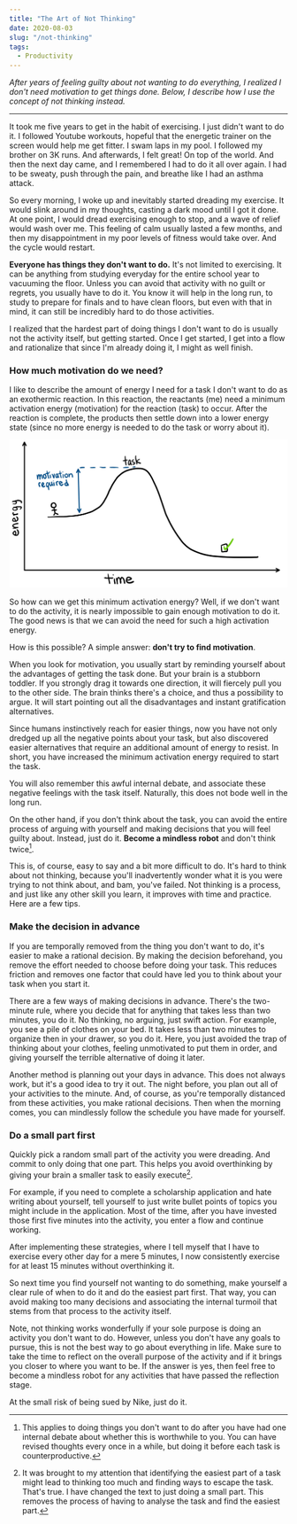 ```yaml
---
title: "The Art of Not Thinking"
date: 2020-08-03
slug: "/not-thinking"
tags:
  - Productivity
---
```


*After years of feeling guilty about not wanting to do everything, I realized I don't need motivation to get things done. Below, I describe how I use the concept of not thinking instead.*

---

It took me five years to get in the habit of exercising. I just didn't want to do it. I followed Youtube workouts, hopeful that the energetic trainer on the screen would help me get fitter. I swam laps in my pool. I followed my brother on 3K runs. And afterwards, I felt great! On top of the world. And then the next day came, and I remembered I had to do it all over again. I had to be sweaty, push through the pain, and breathe like I had an asthma attack.

So every morning, I woke up and inevitably started dreading my exercise. It would slink around in my thoughts, casting a dark mood until I got it done. At one point, I would dread exercising enough to stop, and a wave of relief would wash over me. This feeling of calm usually lasted a few months, and then my disappointment in my poor levels of fitness would take over. And the cycle would restart.

**Everyone has things they don't want to do.** It's not limited to exercising. It can be anything from studying everyday for the entire school year to vacuuming the floor. Unless you can avoid that activity with no guilt or regrets, you usually have to do it. You know it will help in the long run, to study to prepare for finals and to have clean floors, but even with that in mind, it can still be incredibly hard to do those activities.

I realized that the hardest part of doing things I don't want to do is usually not the activity itself, but getting started. Once I get started, I get into a flow and rationalize that since I'm already doing it, I might as well finish.

### How much motivation do we need?

I like to describe the amount of energy I need for a task I don't want to do as an exothermic reaction. In this reaction, the reactants (me) need a minimum activation energy (motivation) for the reaction (task) to occur. After the reaction is complete, the products then settle down into a lower energy state (since no more energy is needed to do the task or worry about it).

![Motivation Energy Reaction](images/not-thinking/exothermic.jpg)

So how can we get this minimum activation energy? Well, if we don't want to do the activity, it is nearly impossible to gain enough motivation to do it. The good news is that we can avoid the need for such a high activation energy.

How is this possible? A simple answer: **don't try to find motivation**.

When you look for motivation, you usually start by reminding yourself about the advantages of getting the task done. But your brain is a stubborn toddler. If you strongly drag it towards one direction, it will fiercely pull you to the other side. The brain thinks there's a choice, and thus a possibility to argue. It will start pointing out all the disadvantages and instant gratification alternatives.

Since humans instinctively reach for easier things, now you have not only dredged up all the negative points about your task, but also discovered easier alternatives that require an additional amount of energy to resist. In short, you have increased the minimum activation energy required to start the task.

You will also remember this awful internal debate, and associate these negative feelings with the task itself. Naturally, this does not bode well in the long run.

On the other hand, if you don't think about the task, you can avoid the entire process of arguing with yourself and making decisions that you will feel guilty about. Instead, just do it. **Become a mindless robot** and don't think twice[^1].

This is, of course, easy to say and a bit more difficult to do. It's hard to think about not thinking, because you'll inadvertently wonder what it is you were trying to not think about, and bam, you've failed. Not thinking is a process, and just like any other skill you learn, it improves with time and practice. Here are a few tips.

### Make the decision in advance
If you are temporally removed from the thing you don't want to do, it's easier to make a rational decision. By making the decision beforehand, you remove the effort needed to choose before doing your task. This reduces friction and removes one factor that could have led you to think about your task when you start it.

There are a few ways of making decisions in advance. There's the two-minute rule, where you decide that for anything that takes less than two minutes, you do it. No thinking, no arguing, just swift action. For example, you see a pile of clothes on your bed. It takes less than two minutes to organize then in your drawer, so you do it. Here, you just avoided the trap of thinking about your clothes, feeling unmotivated to put them in order, and giving yourself the terrible alternative of doing it later.

Another method is planning out your days in advance. This does not always work, but it's a good idea to try it out. The night before, you plan out all of your activities to the minute. And, of course, as you're temporally distanced from these activities, you make rational decisions. Then when the morning comes, you can mindlessly follow the schedule you have made for yourself.

### Do a small part first
Quickly pick a random small part of the activity you were dreading. And commit to only doing that one part. This helps you avoid overthinking by giving your brain a smaller task to easily execute[^2].

For example, if you need to complete a scholarship application and hate writing about yourself, tell yourself to just write bullet points of topics you might include in the application. Most of the time, after you have invested those first five minutes into the activity, you enter a flow and continue working.

After implementing these strategies, where I tell myself that I have to exercise every other day for a mere 5 minutes, I now consistently exercise for at least 15 minutes without overthinking it.

So next time you find yourself not wanting to do something, make yourself a clear rule of when to do it and do the easiest part first. That way, you can avoid making too many decisions and associating the internal turmoil that stems from that process to the activity itself.

Note, not thinking works wonderfully if your sole purpose is doing an activity you don't want to do. However, unless you don't have any goals to pursue, this is not the best way to go about everything in life. Make sure to take the time to reflect on the overall purpose of the activity and if it brings you closer to where you want to be. If the answer is yes, then feel free to become a mindless robot for any activities that have passed the reflection stage.

At the small risk of being sued by Nike, just do it.

[^1]: This applies to doing things you don't want to do after you have had one internal debate about whether this is worthwhile to you. You can have revised thoughts every once in a while, but doing it before each task is counterproductive.
[^2]: It was brought to my attention that identifying the easiest part of a task might lead to thinking too much and finding ways to escape the task. That's true. I have changed the text to just doing a small part. This removes the process of having to analyse the task and find the easiest part.